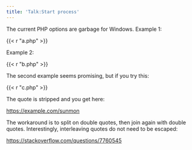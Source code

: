 ```yaml
---
title: 'Talk:Start process'
---
```


The current PHP options are garbage for Windows. Example 1:

{{< r "a.php" >}}

Example 2:

{{< r "b.php" >}}

The second example seems promising, but if you try this:

{{< r "c.php" >}}

The quote is stripped and you get here:

<https://example.com/sunmon>

The workaround is to split on double quotes, then join again with double quotes.
Interestingly, interleaving quotes do not need to be escaped:

<https://stackoverflow.com/questions/7760545>
